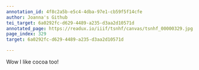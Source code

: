 ```yaml
---
annotation_id: 4f8c2a5b-e5c4-4dba-97e1-cb59f5f14cfe
author: Joanna's Github
tei_target: 6a0292fc-d629-4489-a235-d3aa2d10571d
annotated_page: https://readux.io/iiif/tsnhf/canvas/tsnhf_00000329.jpg
page_index: 329
target: 6a0292fc-d629-4489-a235-d3aa2d10571d

---
```

<p>Wow I like cocoa too!</p>